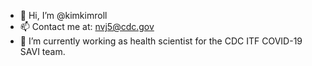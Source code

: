 - 👋 Hi, I’m @kimkimroll
- 📫 Contact me at: nvj5@cdc.gov
- 🌱 I’m currently working as health scientist for the CDC ITF COVID-19 SAVI team.


<!---
kimkimroll/kimkimroll is a ✨ special ✨ repository because its `README.md` (this file) appears on your GitHub profile.
You can click the Preview link to take a look at your changes.
--->
